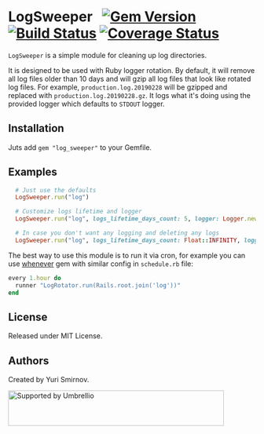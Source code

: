 # LogSweeper   [![Gem Version](https://badge.fury.io/rb/log_sweeper.svg)](https://badge.fury.io/rb/log_sweeper) [![Build Status](https://travis-ci.org/umbrellio/log_sweeper.svg?branch=master)](https://travis-ci.org/umbrellio/log_sweeper) [![Coverage Status](https://coveralls.io/repos/github/umbrellio/log_sweeper/badge.svg?branch=master)](https://coveralls.io/github/umbrellio/log_sweeper?branch=master)

`LogSweeper` is a simple module for cleaning up log directories.

It is designed to be used with Ruby logger rotation. By default, it will remove all log files older than 10 days and will gzip all log files that look like rotated log files. For example, `production.log.20190228` will be gzipped and replaced with `production.log.20190228.gz`. It logs what it's doing using the provided logger which defaults to `STDOUT` logger.

## Installation

Juts add `gem "log_sweeper"` to your Gemfile.

## Examples

```ruby
  # Just use the defaults
  LogSweeper.run("log")

  # Customize logs lifetime and logger
  LogSweeper.run("log", logs_lifetime_days_count: 5, logger: Logger.new("/path/to/file.log"))

  # In case you don't want any logging and deleting any logs
  LogSweeper.run("log", logs_lifetime_days_count: Float::INFINITY, logger: Logger.new(nil))
```

The best way to use this module is to run it via cron, for example you can use [whenever](https://github.com/javan/whenever) gem with similar config in `schedule.rb` file:

```ruby
every 1.hour do
  runner "LogRotator.run(Rails.root.join('log'))"
end
```

## License

Released under MIT License.

## Authors

Created by Yuri Smirnov.

<a href="https://github.com/umbrellio/">
<img style="float: left;" src="https://umbrellio.github.io/Umbrellio/supported_by_umbrellio.svg" alt="Supported by Umbrellio" width="439" height="72">
</a>

